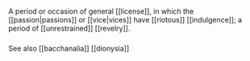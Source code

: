 ###

###
A period or occasion of general [[license]], in which the [[passion|passions]] or [[vice|vices]] have [[riotous]] [[indulgence]]; a period of [[unrestrained]] [[revelry]]. 

###
See also
[[bacchanalia]]
[[dionysia]]